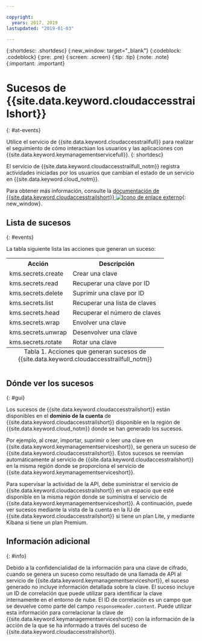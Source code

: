 ```yaml
---

copyright:
  years: 2017, 2019
lastupdated: "2019-01-03"

---
```


{:shortdesc: .shortdesc}
{:new_window: target="_blank"}
{:codeblock: .codeblock}
{:pre: .pre}
{:screen: .screen}
{:tip: .tip}
{:note: .note}
{:important: .important}

# Sucesos de {{site.data.keyword.cloudaccesstrailshort}}
{: #at-events}

Utilice el servicio de {{site.data.keyword.cloudaccesstrailfull}} para realizar el seguimiento de cómo interactúan los usuarios y las aplicaciones con {{site.data.keyword.keymanagementservicefull}}. 
{: shortdesc}

El servicio de {{site.data.keyword.cloudaccesstrailfull_notm}} registra actividades iniciadas por los usuarios que cambian el estado de un servicio en {{site.data.keyword.cloud_notm}}. 

Para obtener más información, consulte la [documentación de {{site.data.keyword.cloudaccesstrailshort}} ![Icono de enlace externo](../../icons/launch-glyph.svg "Icono de enlace externo")](/docs/services/cloud-activity-tracker/index.html#getting-started-with-cla){: new_window}.

## Lista de sucesos
{: #events}

La tabla siguiente lista las acciones que generan un suceso:

<table>
    <tr>
        <th>Acción</th>
        <th>Descripción</th>
    </tr>
    <tr>
        <td>kms.secrets.create</td>
        <td>Crear una clave</td>
    </tr>
    <tr>
        <td>kms.secrets.read</td>
        <td>Recuperar una clave por ID</td>
    </tr>
   <tr>
        <td>kms.secrets.delete</td>
        <td>Suprimir una clave por ID</td>
    </tr>
    <tr>
        <td>kms.secrets.list</td>
        <td>Recuperar una lista de claves</td>
    </tr>
    <tr>
        <td>kms.secrets.head</td>
        <td>Recuperar el número de claves</td>
    </tr>
     <tr>
        <td>kms.secrets.wrap</td>
        <td>Envolver una clave</td>
    </tr>
     <tr>
        <td>kms.secrets.unwrap</td>
        <td>Desenvolver una clave</td>
    </tr>
     <tr>
        <td>kms.secrets.rotate</td>
        <td>Rotar una clave</td>
    </tr>
    <caption style="caption-side:bottom;">Tabla 1. Acciones que generan sucesos de {{site.data.keyword.cloudaccesstrailfull_notm}}</caption>
</table>

## Dónde ver los sucesos
{: #gui}

<!-- Option 2: Add the following sentence if your service sends events to the account domain. -->

Los sucesos de {{site.data.keyword.cloudaccesstrailshort}} están disponibles en el **dominio de la cuenta** de {{site.data.keyword.cloudaccesstrailshort}} disponible en la región de {{site.data.keyword.cloud_notm}} donde se han generado los sucesos.

Por ejemplo, al crear, importar, suprimir o leer una clave en {{site.data.keyword.keymanagementserviceshort}}, se genera un suceso de {{site.data.keyword.cloudaccesstrailshort}}. Estos sucesos se reenvían automáticamente al servicio de {{site.data.keyword.cloudaccesstrailshort}} en la misma región donde se proporciona el servicio de {{site.data.keyword.keymanagementserviceshort}}.

Para supervisar la actividad de la API, debe suministrar el servicio de {{site.data.keyword.cloudaccesstrailshort}} en un espacio que esté disponible en la misma región donde se suministra el servicio de {{site.data.keyword.keymanagementserviceshort}}. A continuación, puede ver sucesos mediante la vista de la cuenta en la IU de {{site.data.keyword.cloudaccesstrailshort}} si tiene un plan Lite, y mediante Kibana si tiene un plan Premium.

## Información adicional
{: #info}

Debido a la confidencialidad de la información para una clave de cifrado, cuando se genera un suceso como resultado de una llamada de API al servicio de {{site.data.keyword.keymanagementserviceshort}}, el suceso generado no incluye información detallada sobre la clave. El suceso incluye un ID de correlación que puede utilizar para identificar la clave internamente en el entorno de nube. El ID de correlación es un campo que se devuelve como parte del campo `responseHeader.content`. Puede utilizar esta información para correlacionar la clave de {{site.data.keyword.keymanagementserviceshort}} con la información de la acción de la que se ha informado a través del suceso de {{site.data.keyword.cloudaccesstrailshort}}.
